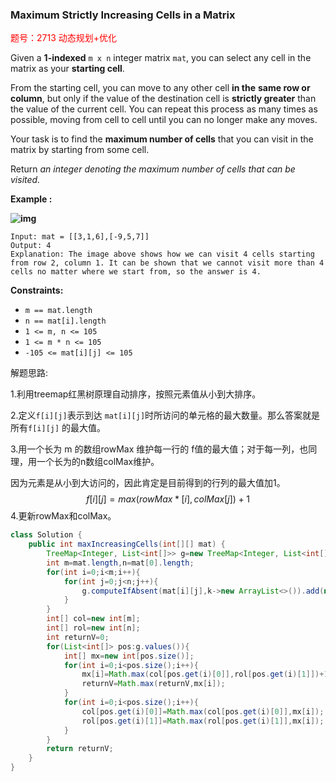 ### Maximum Strictly Increasing Cells in a Matrix

<font color='red'>题号：2713 动态规划+优化</font>

Given a **1-indexed** `m x n` integer matrix `mat`, you can select any cell in the matrix as your **starting cell**.

From the starting cell, you can move to any other cell **in the** **same row or column**, but only if the value of the destination cell is **strictly greater** than the value of the current cell. You can repeat this process as many times as possible, moving from cell to cell until you can no longer make any moves.

Your task is to find the **maximum number of cells** that you can visit in the matrix by starting from some cell.

Return *an integer denoting the maximum number of cells that can be visited.*

 

**Example :**

**![img](https://assets.leetcode.com/uploads/2023/04/23/diag4drawio.png)**

```
Input: mat = [[3,1,6],[-9,5,7]]
Output: 4
Explanation: The image above shows how we can visit 4 cells starting from row 2, column 1. It can be shown that we cannot visit more than 4 cells no matter where we start from, so the answer is 4. 
```

**Constraints:**

- `m == mat.length `
- `n == mat[i].length `
- `1 <= m, n <= 105`
- `1 <= m * n <= 105`
- `-105 <= mat[i][j] <= 105`



解题思路:

1.利用treemap红黑树原理自动排序，按照元素值从小到大排序。

2.定义`f[i][j]`表示到达  `mat[i][j]`时所访问的单元格的最大数量。那么答案就是所有`f[i][j]` 的最大值。

3.用一个长为 m 的数组rowMax 维护每一行的 f值的最大值；对于每一列，也同理，用一个长为的n数组colMax维护。

因为元素是从小到大访问的，因此肯定是目前得到的行列的最大值加1。
$$
f[i][j]=max(rowMax*[i],colMax[j])+1
$$
4.更新rowMax和colMax。

```java
class Solution {
    public int maxIncreasingCells(int[][] mat) {
        TreeMap<Integer, List<int[]>> g=new TreeMap<Integer, List<int[]>>();
        int m=mat.length,n=mat[0].length;
        for(int i=0;i<m;i++){
            for(int j=0;j<n;j++){
                g.computeIfAbsent(mat[i][j],k->new ArrayList<>()).add(new int[]{i,j});
            }
        }
        int[] col=new int[m];
        int[] rol=new int[n];
        int returnV=0;
        for(List<int[]> pos:g.values()){
            int[] mx=new int[pos.size()];
            for(int i=0;i<pos.size();i++){
                mx[i]=Math.max(col[pos.get(i)[0]],rol[pos.get(i)[1]])+1;
                returnV=Math.max(returnV,mx[i]);
            }
            for(int i=0;i<pos.size();i++){
                col[pos.get(i)[0]]=Math.max(col[pos.get(i)[0]],mx[i]);
                rol[pos.get(i)[1]]=Math.max(rol[pos.get(i)[1]],mx[i]);
            }
        }
        return returnV;
    }
}
```

 
